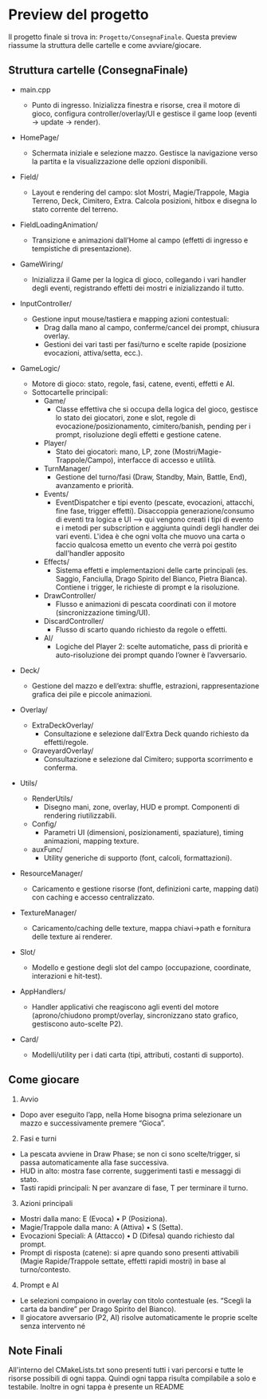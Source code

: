 # Preview del progetto

Il progetto finale si trova in: `Progetto/ConsegnaFinale`. Questa preview riassume la struttura delle cartelle e come avviare/giocare.

## Struttura cartelle (ConsegnaFinale)

- main.cpp
  - Punto di ingresso. Inizializza finestra e risorse, crea il motore di gioco, configura controller/overlay/UI e gestisce il game loop (eventi → update → render).

- HomePage/
  - Schermata iniziale e selezione mazzo. Gestisce la navigazione verso la partita e la visualizzazione delle opzioni disponibili.

- Field/
  - Layout e rendering del campo: slot Mostri, Magie/Trappole, Magia Terreno, Deck, Cimitero, Extra. Calcola posizioni, hitbox e disegna lo stato corrente del terreno.

- FieldLoadingAnimation/
  - Transizione e animazioni dall’Home al campo (effetti di ingresso e tempistiche di presentazione).

- GameWiring/
  - Inizializza il Game per la logica di gioco, collegando i vari handler degli eventi, registrando effetti dei mostri e inizializzando il tutto.

- InputController/
  - Gestione input mouse/tastiera e mapping azioni contestuali:
    - Drag dalla mano al campo, conferme/cancel dei prompt, chiusura overlay.
    - Gestioni dei vari tasti per fasi/turno e scelte rapide (posizione evocazioni, attiva/setta, ecc.).

- GameLogic/
  - Motore di gioco: stato, regole, fasi, catene, eventi, effetti e AI.
  - Sottocartelle principali:
    - Game/
      - Classe effettiva che si occupa della logica del gioco, gestisce lo stato dei giocatori, zone e slot, regole di evocazione/posizionamento, cimitero/banish, pending per i prompt, risoluzione degli effetti e gestione catene.
    - Player/
      - Stato dei giocatori: mano, LP, zone (Mostri/Magie-Trappole/Campo), interfacce di accesso e utilità.
    - TurnManager/
      - Gestione del turno/fasi (Draw, Standby, Main, Battle, End), avanzamento e priorità.
    - Events/
      - EventDispatcher e tipi evento (pescate, evocazioni, attacchi, fine fase, trigger effetti). Disaccoppia generazione/consumo di eventi tra logica e UI --> qui vengono creati i tipi di evento e i metodi per subscription e aggiunta quindi degli handler dei vari eventi. L'idea è che ogni volta che muovo una carta o faccio qualcosa emetto un evento che verrà poi gestito dall'handler apposito
    - Effects/
      - Sistema effetti e implementazioni delle carte principali (es. Saggio, Fanciulla, Drago Spirito del Bianco, Pietra Bianca). Contiene i trigger, le richieste di prompt e la risoluzione.
    - DrawController/
      - Flusso e animazioni di pescata coordinati con il motore (sincronizzazione timing/UI).
    - DiscardController/
      - Flusso di scarto quando richiesto da regole o effetti.
    - AI/
      - Logiche del Player 2: scelte automatiche, pass di priorità e auto-risoluzione dei prompt quando l’owner è l’avversario.

- Deck/
  - Gestione del mazzo e dell’extra: shuffle, estrazioni, rappresentazione grafica dei pile e piccole animazioni.

- Overlay/
  - ExtraDeckOverlay/
    - Consultazione e selezione dall’Extra Deck quando richiesto da effetti/regole.
  - GraveyardOverlay/
    - Consultazione e selezione dal Cimitero; supporta scorrimento e conferma.

- Utils/
  - RenderUtils/
    - Disegno mani, zone, overlay, HUD e prompt. Componenti di rendering riutilizzabili.
  - Config/
    - Parametri UI (dimensioni, posizionamenti, spaziature), timing animazioni, mapping texture.
  - auxFunc/
    - Utility generiche di supporto (font, calcoli, formattazioni).
  
- ResourceManager/
  - Caricamento e gestione risorse (font, definizioni carte, mapping dati) con caching e accesso centralizzato.

- TextureManager/
  - Caricamento/caching delle texture, mappa chiavi→path e fornitura delle texture ai renderer.

- Slot/
  - Modello e gestione degli slot del campo (occupazione, coordinate, interazioni e hit-test).

- AppHandlers/
  - Handler applicativi che reagiscono agli eventi del motore (aprono/chiudono prompt/overlay, sincronizzano stato grafico, gestiscono auto-scelte P2).

- Card/
  - Modelli/utility per i dati carta (tipi, attributi, costanti di supporto).

## Come giocare

1) Avvio
- Dopo aver eseguito l’app, nella Home bisogna prima selezionare un mazzo e successivamente premere “Gioca”.

2) Fasi e turni
- La pescata avviene in Draw Phase; se non ci sono scelte/trigger, si passa automaticamente alla fase successiva.
- HUD in alto: mostra fase corrente, suggerimenti tasti e messaggi di stato.
- Tasti rapidi principali: N per avanzare di fase, T per terminare il turno.

3) Azioni principali
- Mostri dalla mano: E (Evoca) • P (Posiziona).
- Magie/Trappole dalla mano: A (Attiva) • S (Setta).
- Evocazioni Speciali: A (Attacco) • D (Difesa) quando richiesto dal prompt.
- Prompt di risposta (catene): si apre quando sono presenti attivabili (Magie Rapide/Trappole settate, effetti rapidi mostri) in base al turno/contesto.

4) Prompt e AI
- Le selezioni compaiono in overlay con titolo contestuale (es. “Scegli la carta da bandire” per Drago Spirito del Bianco).
- Il giocatore avversario (P2, AI) risolve automaticamente le proprie scelte senza intervento né

## Note Finali
All'interno del CMakeLists.txt sono presenti tutti i vari percorsi e tutte le risorse possibili di ogni tappa. Quindi ogni tappa risulta compilabile a solo e testabile.
Inoltre in ogni tappa è presente un README 

